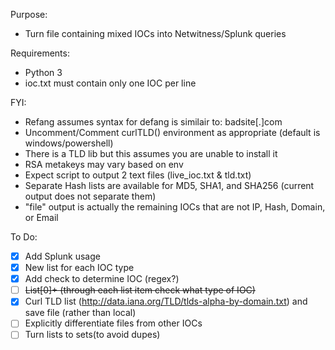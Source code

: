 Purpose:
 - Turn file containing mixed IOCs into Netwitness/Splunk queries  
 
Requirements:
 - Python 3
 - ioc.txt must contain only one IOC per line

FYI:
 - Refang assumes syntax for defang is similair to: badsite[.]com
 - Uncomment/Comment curlTLD() environment as appropriate (default is windows/powershell)
 - There is a TLD lib but this assumes you are unable to install it
 - RSA metakeys may vary based on env
 - Expect script to output 2 text files (live_ioc.txt & tld.txt) 
 - Separate Hash lists are available for MD5, SHA1, and SHA256 (current output does not separate them) 
 - "file" output is actually the remaining IOCs that are not IP, Hash, Domain, or Email  

To Do:
 - [x] Add Splunk usage
 - [X] New list for each IOC type
 - [X] Add check to determine IOC (regex?)
 - [ ] ~~List[0]+ (through each list item check what type of IOC)~~
 - [x] Curl TLD list (http://data.iana.org/TLD/tlds-alpha-by-domain.txt) and save file (rather than local)
 - [ ] Explicitly differentiate files from other IOCs 
 - [ ] Turn lists to sets(to avoid dupes)
